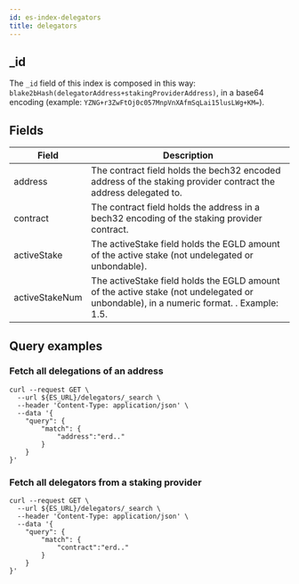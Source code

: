 ```yaml
---
id: es-index-delegators
title: delegators
---
```



## _id


The `_id` field of this index is composed in this way: `blake2bHash(delegatorAddress+stakingProviderAddress)`, in a base64 encoding (example: `YZNG+r3ZwFtOj0c057MnpVnXAfmSqLai15lusLWg+KM=`).

## Fields


| Field          | Description                                                                                                                           |
|----------------|---------------------------------------------------------------------------------------------------------------------------------------|
| address        | The contract field holds the bech32 encoded address of the staking provider contract the address delegated to.                        |
| contract       | The contract field holds the address in a bech32 encoding of the staking provider contract.                                           |
| activeStake    | The activeStake field holds the EGLD amount of the active stake (not undelegated or unbondable).                                      |
| activeStakeNum | The activeStake field holds the EGLD amount of the active stake (not undelegated or unbondable), in a numeric format. . Example: 1.5. |

## Query examples

### Fetch all delegations of an address

```
curl --request GET \
  --url ${ES_URL}/delegators/_search \
  --header 'Content-Type: application/json' \
  --data '{
	"query": {
		"match": {
			"address":"erd.."
		}
	}
}'
```

### Fetch all delegators from a staking provider

```
curl --request GET \
  --url ${ES_URL}/delegators/_search \
  --header 'Content-Type: application/json' \
  --data '{
	"query": {
		"match": {
			"contract":"erd.."
		}
	}
}'
```
